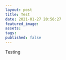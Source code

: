 ```yaml
---
layout: post
title: Test
date: 2021-01-27 20:56:27
featured_image:
assets:
tags:
published: false
---
```


<div class="editable">Testing</div>
